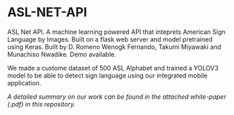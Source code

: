 # ASL-NET-API
ASL Net API. A machine learning powered API that inteprets American Sign Language by Images. Built on a flask web server and model pretrained using Keras. Built by D. Romeno Wenogk Fernando, Takumi Miyawaki and Munachiso Nwadike. Demo available.

We made a custome dataset of 500 ASL Alphabet and trained a YOLOV3 model to be able to detect sign language using our integrated
mobile application.

*A detailed summary on our work can be found in the attached white-paper (.pdf) in this repository.*
